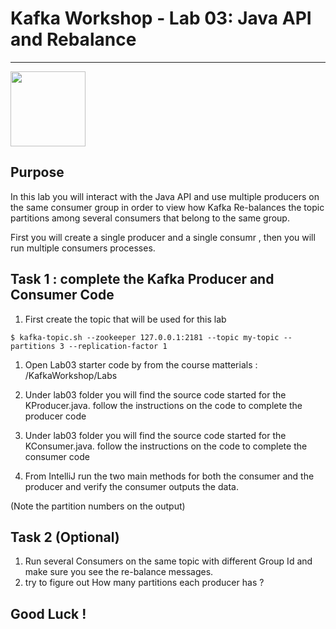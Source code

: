# Kafka Workshop - Lab 03: Java API and Rebalance 
---
<img src="https://kafka.apache.org/images/apache-kafka.png" height="120" />

## Purpose 

In this lab you will interact with the Java API and use multiple producers on the same consumer group in order to view how Kafka Re-balances
the topic partitions among several consumers that belong to the same group.

First you will create a single producer and a single consumr , then you will run multiple consumers processes.

 
## Task 1 : complete the Kafka Producer and Consumer Code

 1. First create the topic that will be used for this lab
  ```
  $ kafka-topic.sh --zookeeper 127.0.0.1:2181 --topic my-topic --partitions 3 --replication-factor 1
  ``` 
  
 1. Open Lab03 starter code by from the course matterials : /KafkaWorkshop/Labs

 2. Under lab03 folder you will find the source code started for the KProducer.java. 
 follow the instructions on the code to complete the producer code

 3. Under lab03 folder you will find the source code started for the KConsumer.java. 
 follow the instructions on the code to complete the consumer code

 4. From IntelliJ run the two main methods for both the consumer and the producer and verify the consumer outputs the data.
 
 (Note the partition numbers on the output)

## Task 2 (Optional)

 1. Run several Consumers on the same topic with different Group Id and  
    make sure you see the re-balance messages.
 2. try to figure out How many partitions each producer has ?   

## Good Luck !
